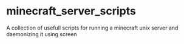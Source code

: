 # minecraft_server_scripts
A collection of usefull scripts for running a minecraft unix server and daemonizing it using screen
